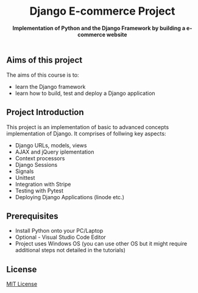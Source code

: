 <div align="center">
  <h1>Django E-commerce Project</h1>
</div>

<div align="center">
  <strong>Implementation of  Python and the Django Framework by building a e-commerce website</strong>
</div>

<br>

## Aims of this project
The aims of this course is to:
* learn the Django framework
* learn how to build, test and deploy a Django application

## Project Introduction
This project is an implementation of basic to advanced concepts implementation of Django. It comprises of follwing key aspects:


* Django URLs, models, views
* AJAX and jQuery iplementation
* Context processors
* Django Sessions
* Signals
* Unittest
* Integration with Stripe
* Testing with Pytest
* Deploying Django Applications (linode etc.)

## Prerequisites
* Install Python onto your PC/Laptop
* Optional - Visual Studio Code Editor
* Project uses Windows OS (you can use other OS but it might require additional steps not detailed in the tutorials) 

## License
[MIT License](LICENSE)
